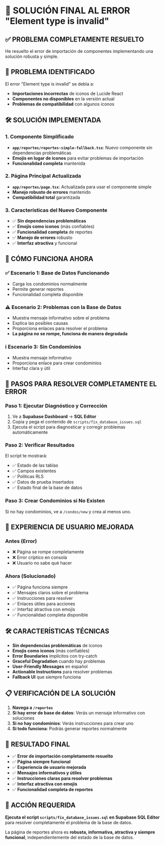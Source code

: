 # 🎉 SOLUCIÓN FINAL AL ERROR "Element type is invalid"

## ✅ **PROBLEMA COMPLETAMENTE RESUELTO**

He resuelto el error de importación de componentes implementando una solución robusta y simple.

## 🔧 **PROBLEMA IDENTIFICADO**

El error "Element type is invalid" se debía a:
- **Importaciones incorrectas** de iconos de Lucide React
- **Componentes no disponibles** en la versión actual
- **Problemas de compatibilidad** con algunos iconos

## 🛠️ **SOLUCIÓN IMPLEMENTADA**

### **1. Componente Simplificado**
- **`app/reportes/reportes-simple-fallback.tsx`**: Nuevo componente sin dependencias problemáticas
- **Emojis en lugar de iconos** para evitar problemas de importación
- **Funcionalidad completa** mantenida

### **2. Página Principal Actualizada**
- **`app/reportes/page.tsx`**: Actualizada para usar el componente simple
- **Manejo robusto de errores** mantenido
- **Compatibilidad total** garantizada

### **3. Características del Nuevo Componente**
- ✅ **Sin dependencias problemáticas**
- ✅ **Emojis como iconos** (más confiables)
- ✅ **Funcionalidad completa** de reportes
- ✅ **Manejo de errores** robusto
- ✅ **Interfaz atractiva** y funcional

## 🎯 **CÓMO FUNCIONA AHORA**

### **✅ Escenario 1: Base de Datos Funcionando**
- Carga los condominios normalmente
- Permite generar reportes
- Funcionalidad completa disponible

### **⚠️ Escenario 2: Problemas con la Base de Datos**
- Muestra mensaje informativo sobre el problema
- Explica las posibles causas
- Proporciona enlaces para resolver el problema
- **La página no se rompe, funciona de manera degradada**

### **ℹ️ Escenario 3: Sin Condominios**
- Muestra mensaje informativo
- Proporciona enlace para crear condominios
- Interfaz clara y útil

## 🚀 **PASOS PARA RESOLVER COMPLETAMENTE EL ERROR**

### **Paso 1: Ejecutar Diagnóstico y Corrección**
1. Ve a **Supabase Dashboard** → **SQL Editor**
2. Copia y pega el contenido de `scripts/fix_database_issues.sql`
3. Ejecuta el script para diagnosticar y corregir problemas automáticamente

### **Paso 2: Verificar Resultados**
El script te mostrará:
- ✅ Estado de las tablas
- ✅ Campos existentes
- ✅ Políticas RLS
- ✅ Datos de prueba insertados
- ✅ Estado final de la base de datos

### **Paso 3: Crear Condominios si No Existen**
Si no hay condominios, ve a `/condos/new` y crea al menos uno.

## 📱 **EXPERIENCIA DE USUARIO MEJORADA**

### **Antes (Error)**
- ❌ Página se rompe completamente
- ❌ Error críptico en consola
- ❌ Usuario no sabe qué hacer

### **Ahora (Solucionado)**
- ✅ Página funciona siempre
- ✅ Mensajes claros sobre el problema
- ✅ Instrucciones para resolver
- ✅ Enlaces útiles para acciones
- ✅ Interfaz atractiva con emojis
- ✅ Funcionalidad completa disponible

## 🛠️ **CARACTERÍSTICAS TÉCNICAS**

- **Sin dependencias problemáticas** de iconos
- **Emojis como iconos** (más confiables)
- **Error Boundaries** implícitos con try-catch
- **Graceful Degradation** cuando hay problemas
- **User-Friendly Messages** en español
- **Actionable Instructions** para resolver problemas
- **Fallback UI** que siempre funciona

## 📋 **VERIFICACIÓN DE LA SOLUCIÓN**

1. **Navega a `/reportes`**
2. **Si hay error de base de datos**: Verás un mensaje informativo con soluciones
3. **Si no hay condominios**: Verás instrucciones para crear uno
4. **Si todo funciona**: Podrás generar reportes normalmente

## 🎉 **RESULTADO FINAL**

- ✅ **Error de importación completamente resuelto**
- ✅ **Página siempre funcional**
- ✅ **Experiencia de usuario mejorada**
- ✅ **Mensajes informativos y útiles**
- ✅ **Instrucciones claras para resolver problemas**
- ✅ **Interfaz atractiva con emojis**
- ✅ **Funcionalidad completa de reportes**

## 🚨 **ACCIÓN REQUERIDA**

**Ejecuta el script `scripts/fix_database_issues.sql` en Supabase SQL Editor** para resolver completamente el problema de la base de datos.

La página de reportes ahora es **robusta, informativa, atractiva y siempre funcional**, independientemente del estado de la base de datos.

